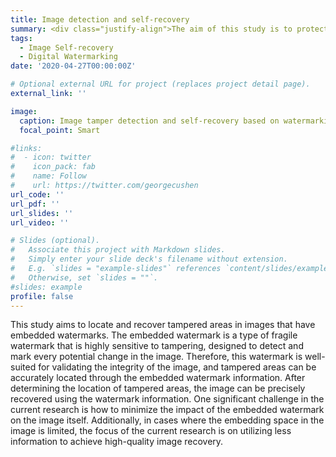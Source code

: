 ```yaml
---
title: Image detection and self-recovery 
summary: <div class="justify-align">The aim of this study is to protect image content and minimize the impact of watermarks on images by using fragile watermarking techniques to locate and recover tampered areas in the images.</div>
tags:
  - Image Self-recovery
  - Digital Watermarking
date: '2020-04-27T00:00:00Z'

# Optional external URL for project (replaces project detail page).
external_link: ''

image:
  caption: Image tamper detection and self-recovery based on watermarking
  focal_point: Smart

#links:
#  - icon: twitter
#    icon_pack: fab
#    name: Follow
#    url: https://twitter.com/georgecushen
url_code: ''
url_pdf: ''
url_slides: ''
url_video: ''

# Slides (optional).
#   Associate this project with Markdown slides.
#   Simply enter your slide deck's filename without extension.
#   E.g. `slides = "example-slides"` references `content/slides/example-slides.md`.
#   Otherwise, set `slides = ""`.
#slides: example
profile: false
---
```

<div class="justify-align">
This study aims to locate and recover tampered areas in images that have embedded watermarks. The embedded watermark is a type of fragile watermark that is highly sensitive to tampering, designed to detect and mark every potential change in the image. Therefore, this watermark is well-suited for validating the integrity of the image, and tampered areas can be accurately located through the embedded watermark information. After determining the location of tampered areas, the image can be precisely recovered using the watermark information. One significant challenge in the current research is how to minimize the impact of the embedded watermark on the image itself. Additionally, in cases where the embedding space in the image is limited, the focus of the current research is on utilizing less information to achieve high-quality image recovery.
</div>


